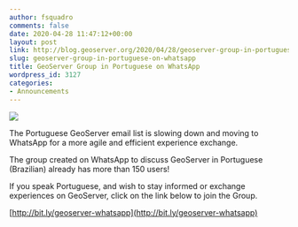 ```yaml
---
author: fsquadro
comments: false
date: 2020-04-28 11:47:12+00:00
layout: post
link: http://blog.geoserver.org/2020/04/28/geoserver-group-in-portuguese-on-whatsapp/
slug: geoserver-group-in-portuguese-on-whatsapp
title: GeoServer Group in Portuguese on WhatsApp
wordpress_id: 3127
categories:
- Announcements
---
```



[![](/img/uploads/whatsapp_1000px.png)](http://bit.ly/geoserver-whatsapp)





The Portuguese GeoServer email list is slowing down and moving to WhatsApp for a more agile and efficient experience exchange.







The group created on WhatsApp to discuss GeoServer in Portuguese (Brazilian) already has more than 150 users!







If you speak Portuguese, and wish to stay informed or exchange experiences on GeoServer, click on the link below to join the Group.







[http://bit.ly/geoserver-whatsapp](http://bit.ly/geoserver-whatsapp)



